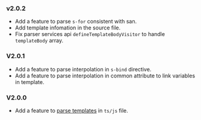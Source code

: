 ### v2.0.2
* Add a feature to parse `s-for` consistent with san.
* Add template infomation in the source file.
* Fix parser services api `defineTemplateBodyVisitor` to handle `templateBody` array.

### V2.0.1

* Add a feature to parse interpolation in `s-bind` directive.
* Add a feature to parse interpolation in common attribute to link variables in template.

### V2.0.0

* Add a feature to [parse templates](https://github.com/searchfe/san-eslint-parser/pull/5) in `ts/js` file.
